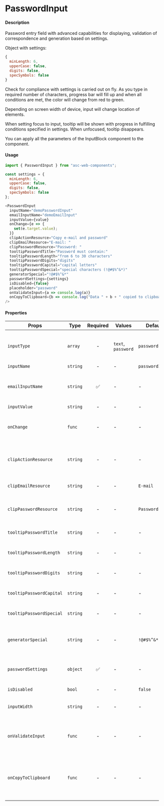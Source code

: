 # PasswordInput

#### Description

Password entry field with advanced capabilities for displaying, validation of correspondence and generation based on settings.

Object with settings:

```js
{
  minLength: 6,
  upperCase: false,
  digits: false,
  specSymbols: false
}
```

Check for compliance with settings is carried out on fly. As you type in required number of characters, progress bar will fill up and when all conditions are met, the color will change from red to green.

Depending on screen width of device, input will change location of elements.

When setting focus to input, tooltip will be shown with progress in fulfilling conditions specified in settings. When unfocused, tooltip disappears.

You can apply all the parameters of the InputBlock component to the component.

#### Usage

```js
import { PasswordInput } from "asc-web-components";

const settings = {
  minLength: 6,
  upperCase: false,
  digits: false,
  specSymbols: false
};

<PasswordInput
  inputName="demoPasswordInput"
  emailInputName="demoEmailInput"
  inputValue={value}
  onChange={e => {
    set(e.target.value);
  }}
  clipActionResource="Copy e-mail and password"
  clipEmailResource="E-mail: "
  clipPasswordResource="Password: "
  tooltipPasswordTitle="Password must contain:"
  tooltipPasswordLength="from 6 to 30 characters"
  tooltipPasswordDigits="digits"
  tooltipPasswordCapital="capital letters"
  tooltipPasswordSpecial="special characters (!@#$%^&*)"
  generatorSpecial="!@#$%^&*"
  passwordSettings={settings}
  isDisabled={false}
  placeholder="password"
  onValidateInput={a => console.log(a)}
  onCopyToClipboard={b => console.log("Data " + b + " copied to clipboard")}
/>

```

#### Properties

| Props                    | Type     | Required | Values             | Default         | Description                                                    |
| ------------------------ | -------- | :------: | ------------------ | --------------- | -------------------------------------------------------------- |
| `inputType`              | `array`  |    -     | `text`, `password` | `password`      | It is necessary for correct display of values ​​inside input   |
| `inputName`              | `string` |    -     | -                  | `passwordInput` | Input name                                                     |
| `emailInputName`         | `string` |    ✅    | -                  | -               | Required to associate password field with email field          |
| `inputValue`             | `string` |    -     | -                  | -               | Input value                                                    |
| `onChange`               | `func`   |    -     | -                  | -               | Will be triggered whenever an PasswordInput typing             |
| `clipActionResource`     | `string` |    -     | -                  | -               | Translation of text for copying email data and password        |
| `clipEmailResource`      | `string` |    -     | -                  | `E-mail`        | Text translation email to copy                                 |
| `clipPasswordResource`   | `string` |    -     | -                  | `Password`      | Text translation password to copy                              |
| `tooltipPasswordTitle`   | `string` |    -     | -                  | -               | Text translation tooltip                                       |
| `tooltipPasswordLength`  | `string` |    -     | -                  | -               | Password text translation is long tooltip                      |
| `tooltipPasswordDigits`  | `string` |    -     | -                  | -               | Digit text translation tooltip                                 |
| `tooltipPasswordCapital` | `string` |    -     | -                  | -               | Capital text translation tooltip                               |
| `tooltipPasswordSpecial` | `string` |    -     | -                  | -               | Special text translation tooltip                               |
| `generatorSpecial`       | `string` |    -     | -                  | `!@#$%^&*`      | Set of special characters for password generator and validator |
| `passwordSettings`       | `object` |    ✅    | -                  | -               | Set of settings for password generator and validator           |
| `isDisabled`             | `bool`   |    -     | -                  | `false`         | Set input disabled                                             |
| `inputWidth`             | `string` |    -     | -                  | -               | If you need to set input width manually                        |
| `onValidateInput`        | `func`   |    -     | -                  | -               | Will be triggered whenever an PasswordInput typing, return bool value|
| `onCopyToClipboard`      | `func`   |    -     | -                  | -               | Will be triggered if you press copy button, return formatted value|